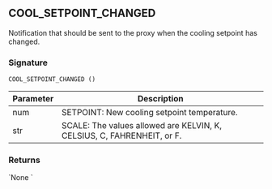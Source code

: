 ## COOL\_SETPOINT\_CHANGED

Notification that should be sent to the proxy when the cooling setpoint has changed.


### Signature

`COOL_SETPOINT_CHANGED ()`


| Parameter | Description |
| --- | --- |
| num | SETPOINT: New cooling setpoint temperature. |
| str | SCALE: The values allowed are KELVIN, K, CELSIUS, C, FAHRENHEIT, or F. |


### Returns

\`None
\`



